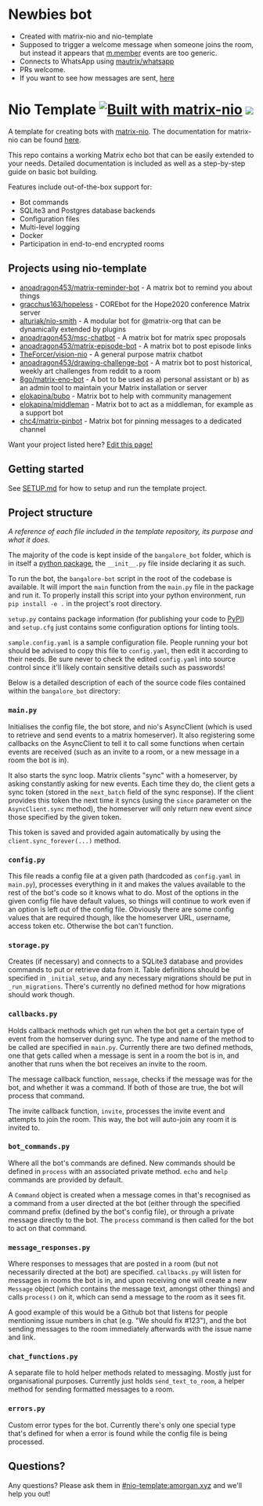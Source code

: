 # Newbies bot

- Created with matrix-nio and nio-template
- Supposed to trigger a welcome message when someone joins the room, but instead it appears that [m.member](https://matrix-nio.readthedocs.io/en/latest/nio.html#nio.events.room_events.RoomMemberEvent) events are too generic.
- Connects to WhatsApp using [mautrix/whatsapp](https://github.com/mautrix/whatsapp)
- PRs welcome.
- If you want to see how messages are sent, [here](https://github.com/hegdenischay/bangalore-welcome-bot/blob/master/bangalore_bot/callbacks.py#L83)


# Nio Template [![Built with matrix-nio](https://img.shields.io/badge/built%20with-matrix--nio-brightgreen)](https://github.com/poljar/matrix-nio) <a href="https://matrix.to/#/#nio-template:matrix.org"><img src="https://img.shields.io/matrix/nio-template:matrix.org?color=blue&label=Join%20the%20Matrix%20Room&server_fqdn=matrix-client.matrix.org" /></a>

A template for creating bots with
[matrix-nio](https://github.com/poljar/matrix-nio). The documentation for
matrix-nio can be found
[here](https://matrix-nio.readthedocs.io/en/latest/nio.html).

This repo contains a working Matrix echo bot that can be easily extended to your needs. Detailed documentation is included as well as a step-by-step guide on basic bot building.

Features include out-of-the-box support for:

* Bot commands
* SQLite3 and Postgres database backends
* Configuration files
* Multi-level logging
* Docker
* Participation in end-to-end encrypted rooms

## Projects using nio-template

* [anoadragon453/matrix-reminder-bot](https://github.com/anoadragon453/matrix-reminder-bot
) - A matrix bot to remind you about things
* [gracchus163/hopeless](https://github.com/gracchus163/hopeless) - COREbot for the Hope2020 conference Matrix server
* [alturiak/nio-smith](https://github.com/alturiak/nio-smith) - A modular bot for @matrix-org that can be dynamically
extended by plugins
* [anoadragon453/msc-chatbot](https://github.com/anoadragon453/msc-chatbot) - A matrix bot for matrix spec proposals
* [anoadragon453/matrix-episode-bot](https://github.com/anoadragon453/matrix-episode-bot) - A matrix bot to post episode links
* [TheForcer/vision-nio](https://github.com/TheForcer/vision-nio) - A general purpose matrix chatbot
* [anoadragon453/drawing-challenge-bot](https://github.com/anoadragon453/drawing-challenge-bot) - A matrix bot to
post historical, weekly art challenges from reddit to a room
* [8go/matrix-eno-bot](https://github.com/8go/matrix-eno-bot) - A bot to be used as a) personal assistant or b) as 
an admin tool to maintain your Matrix installation or server
* [elokapina/bubo](https://github.com/elokapina/bubo) - Matrix bot to help with community management
* [elokapina/middleman](https://github.com/elokapina/middleman) - Matrix bot to act as a middleman, for example as a support bot
* [chc4/matrix-pinbot](https://github.com/chc4/matrix-pinbot) - Matrix bot for pinning messages to a dedicated channel

Want your project listed here? [Edit this
page!](https://github.com/anoadragon453/nio-template/edit/master/README.md)

## Getting started

See [SETUP.md](SETUP.md) for how to setup and run the template project.

## Project structure

*A reference of each file included in the template repository, its purpose and
what it does.*

The majority of the code is kept inside of the `bangalore_bot` folder, which
is in itself a [python package](https://docs.python.org/3/tutorial/modules.html),
the `__init__.py` file inside declaring it as such.

To run the bot, the `bangalore-bot` script in the root of the codebase is
available. It will import the `main` function from the `main.py` file in the
package and run it. To properly install this script into your python environment,
run `pip install -e .` in the project's root directory.

`setup.py` contains package information (for publishing your code to
[PyPI](https://pypi.org)) and `setup.cfg` just contains some configuration
options for linting tools.

`sample.config.yaml` is a sample configuration file. People running your bot
should be advised to copy this file to `config.yaml`, then edit it according to
their needs. Be sure never to check the edited `config.yaml` into source control
since it'll likely contain sensitive details such as passwords!

Below is a detailed description of each of the source code files contained within
the `bangalore_bot` directory:

### `main.py`

Initialises the config file, the bot store, and nio's AsyncClient (which is
used to retrieve and send events to a matrix homeserver). It also registering
some callbacks on the AsyncClient to tell it to call some functions when
certain events are received (such as an invite to a room, or a new message in a
room the bot is in).

It also starts the sync loop. Matrix clients "sync" with a homeserver, by
asking constantly asking for new events. Each time they do, the client gets a
sync token (stored in the `next_batch` field of the sync response). If the
client provides this token the next time it syncs (using the `since` parameter
on the `AsyncClient.sync` method), the homeserver will only return new event
*since* those specified by the given token.

This token is saved and provided again automatically by using the
`client.sync_forever(...)` method.

### `config.py`

This file reads a config file at a given path (hardcoded as `config.yaml` in
`main.py`), processes everything in it and makes the values available to the
rest of the bot's code so it knows what to do. Most of the options in the given
config file have default values, so things will continue to work even if an
option is left out of the config file. Obviously there are some config values
that are required though, like the homeserver URL, username, access token etc.
Otherwise the bot can't function.

### `storage.py`

Creates (if necessary) and connects to a SQLite3 database and provides commands
to put or retrieve data from it. Table definitions should be specified in
`_initial_setup`, and any necessary migrations should be put in
`_run_migrations`. There's currently no defined method for how migrations
should work though.

### `callbacks.py`

Holds callback methods which get run when the bot get a certain type of event
from the homserver during sync. The type and name of the method to be called
are specified in `main.py`. Currently there are two defined methods, one that
gets called when a message is sent in a room the bot is in, and another that
runs when the bot receives an invite to the room.

The message callback function, `message`, checks if the message was for the
bot, and whether it was a command. If both of those are true, the bot will
process that command.

The invite callback function, `invite`, processes the invite event and attempts
to join the room. This way, the bot will auto-join any room it is invited to.

### `bot_commands.py`

Where all the bot's commands are defined. New commands should be defined in
`process` with an associated private method. `echo` and `help` commands are
provided by default.

A `Command` object is created when a message comes in that's recognised as a
command from a user directed at the bot (either through the specified command
prefix (defined by the bot's config file), or through a private message
directly to the bot. The `process` command is then called for the bot to act on
that command.

### `message_responses.py`

Where responses to messages that are posted in a room (but not necessarily
directed at the bot) are specified. `callbacks.py` will listen for messages in
rooms the bot is in, and upon receiving one will create a new `Message` object
(which contains the message text, amongst other things) and calls `process()`
on it, which can send a message to the room as it sees fit.

A good example of this would be a Github bot that listens for people mentioning
issue numbers in chat (e.g. "We should fix #123"), and the bot sending messages
to the room immediately afterwards with the issue name and link.

### `chat_functions.py`

A separate file to hold helper methods related to messaging. Mostly just for
organisational purposes. Currently just holds `send_text_to_room`, a helper
method for sending formatted messages to a room.

### `errors.py`

Custom error types for the bot. Currently there's only one special type that's
defined for when a error is found while the config file is being processed.

## Questions?

Any questions? Please ask them in
[#nio-template:amorgan.xyz](https://matrix.to/#/!vmWBOsOkoOtVHMzZgN:amorgan.xyz?via=amorgan.xyz)
and we'll help you out!
